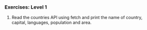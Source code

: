 ### Exercises: Level 1

1. Read the countries API using fetch and print the name of country, capital, languages, population and area.
